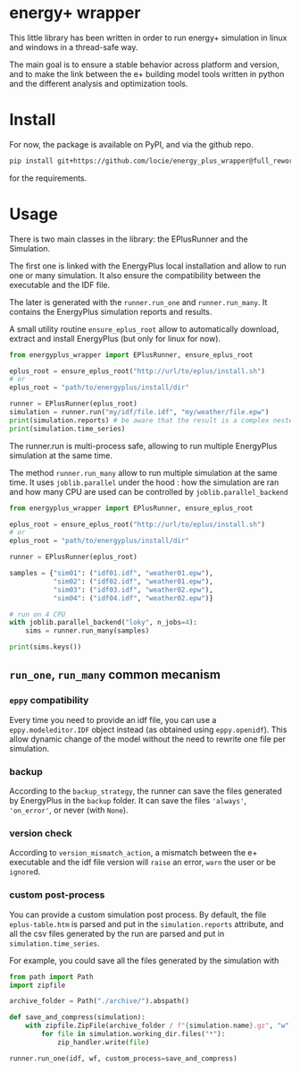 # energy+ wrapper

This little library has been written in order to run energy+ simulation
in linux and windows in a thread-safe way.

The main goal is to ensure a stable behavior across platform and
version, and to make the link between the e+ building model tools
written in python and the different analysis and optimization tools.

# Install

For now, the package is available on PyPI, and via the github repo.

``` bash
pip install git+https://github.com/locie/energy_plus_wrapper@full_rework
```

for the requirements.

# Usage

There is two main classes in the library: the EPlusRunner and the Simulation.

The first one is linked with the EnergyPlus local installation and allow to run
one or many simulation. It also ensure the compatibility between the executable
and the IDF file.

The later is generated with the `runner.run_one` and `runner.run_many`. It
contains the EnergyPlus simulation reports and results.

A small utility routine `ensure_eplus_root` allow to automatically download,
extract and install EnergyPlus (but only for linux for now).

```python
from energyplus_wrapper import EPlusRunner, ensure_eplus_root

eplus_root = ensure_eplus_root("http://url/to/eplus/install.sh")
# or
eplus_root = "path/to/energyplus/install/dir"

runner = EPlusRunner(eplus_root)
simulation = runner.run("my/idf/file.idf", "my/weather/file.epw")
print(simulation.reports) # be aware that the result is a complex nested dict
print(simulation.time_series)
```

The runner.run is multi-process safe, allowing to run multiple EnergyPlus
simulation at the same time.

The method `runner.run_many` allow to run multiple simulation at the same
time. It uses `joblib.parallel` under the hood : how the simulation are
ran and how many CPU are used can be controlled by `joblib.parallel_backend`

```python
from energyplus_wrapper import EPlusRunner, ensure_eplus_root

eplus_root = ensure_eplus_root("http://url/to/eplus/install.sh")
# or
eplus_root = "path/to/energyplus/install/dir"

runner = EPlusRunner(eplus_root)

samples = {"sim01": ("idf01.idf", "weather01.epw"),
           "sim02": ("idf02.idf", "weather01.epw"),
           "sim03": ("idf03.idf", "weather02.epw"),
           "sim04": ("idf04.idf", "weather02.epw")}

# run on 4 CPU
with joblib.parallel_backend("loky", n_jobs=4):
    sims = runner.run_many(samples)

print(sims.keys())
```

## `run_one`, `run_many` common mecanism

### `eppy` compatibility

Every time you need to provide an idf file, you can use a
`eppy.modeleditor.IDF` object instead (as obtained using
`eppy.openidf`). This allow dynamic change of the model
without the need to rewrite one file per simulation.

### backup

According to the `backup_strategy`, the runner can save the
files generated by EnergyPlus in the `backup` folder. It can
save the files `'always'`, `'on_error'`, or never (with `None`).

### version check

According to `version_mismatch_action`, a mismatch between the
e+ executable and the idf file version will `raise` an error,
`warn` the user or be `ignore`d.

### custom post-process

You can provide a custom simulation post process. By default,
the file `eplus-table.htm` is parsed and put in the
`simulation.reports` attribute, and all the csv files generated
by the run are parsed and put in `simulation.time_series`.

For example, you could save all the files generated by the simulation with

```python
from path import Path
import zipfile

archive_folder = Path("./archive/").abspath()

def save_and_compress(simulation):
    with zipfile.ZipFile(archive_folder / f"{simulation.name}.gz", "w", zipfile.ZIP_DEFLATED) as zip_handler:
        for file in simulation.working_dir.files("*"):
            zip_handler.write(file)

runner.run_one(idf, wf, custom_process=save_and_compress)
```
